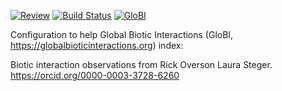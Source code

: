 [![Review](https://github.com/flyingratchet/overson_2023/actions/workflows/review.yml/badge.svg)](https://github.com/flyingratchet/overson_2023/actions) [![Build Status](https://app.travis-ci.com/flyingratchet/overson_2023.svg)](https://app.travis-ci.com/flyingratchet/overson_2023) [![GloBI](https://api.globalbioticinteractions.org/interaction.svg?accordingTo=globi:flyingratchet/overson_2023&refutes=true&refutes=false)](https://globalbioticinteractions.org/?accordingTo=globi:flyingratchet/overson_2023)

Configuration to help Global Biotic Interactions (GloBI, https://globalbioticinteractions.org) index: 

Biotic interaction observations from Rick Overson Laura Steger. https://orcid.org/0000-0003-3728-6260